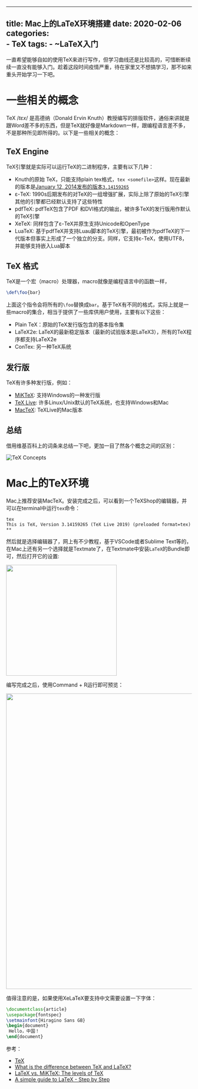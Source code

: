 
---
title: Mac上的LaTeX环境搭建
date: 2020-02-06
categories:  
    - TeX
tags:
    - ~LaTeX入门
---

一直希望能够自如的使用TeX来进行写作，但学习曲线还是比较高的，可惜断断续续一直没有能够入门。趁着这段时间疫情严重，待在家里又不想搞学习，那不如来重头开始学习一下吧。
<!-- more -->

# 一些相关的概念

TeX $/tɛx/$ 是高德纳（Donald Ervin Knuth）教授编写的排版软件，通俗来讲就是跟Word差不多的东西，但是TeX就好像是Markdown一样，跟编程语言差不多，不是那种所见即所得的。以下是一些相关的概念：

## TeX Engine

TeX引擎就是实际可以运行TeX的二进制程序，主要有以下几种：

* Knuth的原始 TeX，只能支持plain tex格式，`tex <somefile>`这样。现在最新的版本是[January 12, 2014发布的版本`3.14159265`](ftp://ftp.cs.stanford.edu/pub/tex/tex14.tar.gz)
* ε-TeX: 1990s后期发布的对TeX的一组增强扩展，实际上除了原始的TeX引擎其他的引擎都已经默认支持了这些特性
* pdfTeX: pdfTeX包含了PDF 和DVI格式的输出，被许多TeX的发行版用作默认的TeX引擎
* XeTeX: 同样包含了ε-TeX并原生支持Unicode和OpenType
* LuaTeX: 基于pdfTeX并支持Luau脚本的TeX引擎，最初被作为pdfTeX的下一代版本但事实上形成了一个独立的分支。同样，它支持ε-TeX，使用UTF8，并能够支持嵌入Lua脚本

## TeX 格式

TeX是一个宏（macro）处理器，macro就像是编程语言中的函数一样，

```tex
\def\foo{bar}
```
上面这个指令会将所有的`\foo`替换成`bar`。基于TeX有不同的格式，实际上就是一些macro的集合，相当于提供了一些库供用户使用，主要有以下这些：

* Plain TeX：原始的TeX发行版包含的基本指令集
* LaTeX2e: LaTeX的最新稳定版本（最新的试验版本是LaTeX3），所有的TeX程序都支持LaTeX2e
* ConTex: 另一种TeX系统

## 发行版

TeX有许多种发行版，例如：

* [MiKTeX](https://miktex.org/): 支持Windows的一种发行版
* [TeX Live](http://tug.org/texlive/): 许多Linux/Unix默认的TeX系统，也支持Windows和Mac
* [MacTeX](http://tug.org/mactex/): TeXLive的Mac版本

## 总结

借用维基百科上的词条来总结一下吧，更加一目了然各个概念之间的区别：

![TeX Concepts](/images/tex-levels.png)

# Mac上的TeX环境

Mac上推荐安装MacTeX。安装完成之后，可以看到一个TeXShop的编辑器，并可以在terminal中运行`tex`命令：

```
tex
This is TeX, Version 3.14159265 (TeX Live 2019) (preloaded format=tex)
**
```

然后就是选择编辑器了，网上有不少教程，基于VSCode或者Sublime Text等的，在Mac上还有另一个选择就是Textmate了，在Textmate中安装`LaTeX`的Bundle即可，然后打开它的设置:

<img src="/images/Textmate-latex-settings.png" style="width:300px">

编写完成之后，使用Command + R运行即可预览：

<img src="/images/Textmate-latex-preview.png" style="width:800px">

值得注意的是，如果使用XeLaTeX要支持中文需要设置一下字体：

```tex
\documentclass{article}
\usepackage{fontspec}
\setmainfont{Hiragino Sans GB}
\begin{document}
 Hello，中国！
\end{document}
```

参考：

* [TeX](https://en.wikipedia.org/wiki/TeX#cite_note-13)
* [What is the difference between TeX and LaTeX?](https://tex.stackexchange.com/questions/49/what-is-the-difference-between-tex-and-latex)
* [LaTeX vs. MiKTeX: The levels of TeX](http://tug.org/levels.html)
* [A simple guide to LaTeX - Step by Step](https://www.latex-tutorial.com/tutorials/)